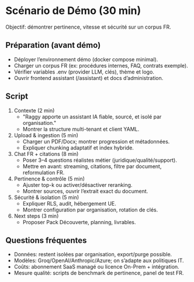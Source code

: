 # Scénario de Démo (30 min)

Objectif: démontrer pertinence, vitesse et sécurité sur un corpus FR.

## Préparation (avant démo)
- Déployer l’environnement démo (docker compose minimal).
- Charger un corpus FR (ex: procédures internes, FAQ, contrats exemple).
- Vérifier variables .env (provider LLM, clés), thème et logo.
- Ouvrir frontend assistant (/assistant) et docs d’administration.

## Script
1) Contexte (2 min)
   - "Raggy apporte un assistant IA fiable, sourcé, et isolé par organisation."
   - Montrer la structure multi-tenant et client YAML.
2) Upload & ingestion (5 min)
   - Charger un PDF/Docx; montrer progression et métadonnées.
   - Expliquer chunking adaptatif et index hybride.
3) Chat FR + citations (8 min)
   - Poser 3–4 questions réalistes métier (juridique/qualité/support).
   - Mettre en avant: streaming, citations, filtre par document, reformulation FR.
4) Pertinence & contrôle (5 min)
   - Ajuster top-k ou activer/désactiver reranking.
   - Montrer sources, ouvrir l’extrait exact du document.
5) Sécurité & isolation (5 min)
   - Expliquer RLS, audit, hébergement UE.
   - Montrer configuration par organisation, rotation de clés.
6) Next steps (3 min)
   - Proposer Pack Découverte, planning, livrables.

## Questions fréquentes
- Données: restent isolées par organisation, export/purge possible.
- Modèles: Groq/OpenAI/Anthropic/Azure; on s’adapte aux politiques IT.
- Coûts: abonnement SaaS managé ou licence On-Prem + intégration.
- Mesure qualité: scripts de benchmark de pertinence, panel de test FR.
